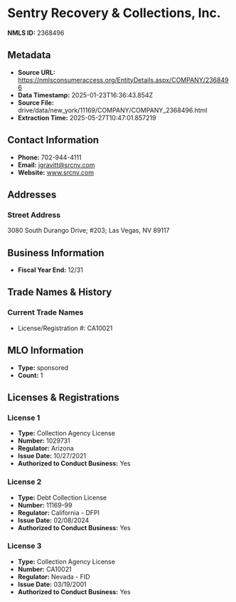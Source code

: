 # Sentry Recovery & Collections, Inc.

**NMLS ID:** 2368496

## Metadata
- **Source URL:** https://nmlsconsumeraccess.org/EntityDetails.aspx/COMPANY/2368496
- **Data Timestamp:** 2025-01-23T16:36:43.854Z
- **Source File:** drive/data/new_york/11169/COMPANY/COMPANY_2368496.html
- **Extraction Time:** 2025-05-27T10:47:01.857219

## Contact Information
- **Phone:** 702-944-4111
- **Email:** jgravitt@srcnv.com
- **Website:** www.srcnv.com

## Addresses
### Street Address
3080 South Durango Drive; #203; Las Vegas, NV 89117

## Business Information
- **Fiscal Year End:** 12/31

## Trade Names & History
### Current Trade Names
- License/Registration #: CA10021

## MLO Information
- **Type:** sponsored
- **Count:** 1

## Licenses & Registrations

### License 1
- **Type:** Collection Agency License
- **Number:** 1029731
- **Regulator:** Arizona
- **Issue Date:** 10/27/2021
- **Authorized to Conduct Business:** Yes

### License 2
- **Type:** Debt Collection License
- **Number:** 11169-99
- **Regulator:** California - DFPI
- **Issue Date:** 02/08/2024
- **Authorized to Conduct Business:** Yes

### License 3
- **Type:** Collection Agency License
- **Number:** CA10021
- **Regulator:** Nevada - FID
- **Issue Date:** 03/19/2001
- **Authorized to Conduct Business:** Yes
